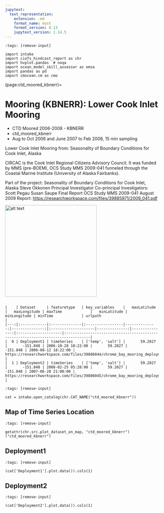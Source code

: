 ```yaml
---
jupytext:
  text_representation:
    extension: .md
    format_name: myst
    format_version: 0.13
    jupytext_version: 1.14.5
---
```


```{code-cell}
:tags: [remove-input]

import intake
import ciofs_hindcast_report as chr
import hvplot.pandas  # noqa
import ocean_model_skill_assessor as omsa
import pandas as pd
import cmocean.cm as cmo
```

(page:ctd_moored_kbnerr)=
# Mooring (KBNERR): Lower Cook Inlet Mooring

* CTD Moored 2006-2008 - KBNERR
* ctd_moored_kbnerr
* Aug to Oct 2006 and June 2007 to Feb 2008, 15 min sampling

Lower Cook Inlet Mooring from: Seasonality of Boundary Conditions for Cook Inlet, Alaska

CIRCAC is the Cook Inlet Regional Citizens Advisory Council. It was funded by MMS (pre-BOEM), OCS Study MMS 2009-041 funneled through the Coastal Marine Institute (University of Alaska Fairbanks).

Part of the project:
Seasonality of Boundary Conditions for Cook Inlet, Alaska
Steve Okkonen Principal Investigator
Co-principal Investigators: Scott Pegau Susan Saupe
Final Report
OCS Study MMS 2009-041
August 2009
Report: https://researchworkspace.com/files/39885971/2009_041.pdf

<img src="https://user-images.githubusercontent.com/3487237/233167915-c0b2b0e1-151e-4cef-a647-e6311345dbf9.jpg" alt="alt text" width="300"/>





```{dropdown} Dataset metadata

|    | Dataset     | featuretype   | key_variables    |   maxLatitude |   maxLongitude | maxTime             |   minLatitude |   minLongitude | minTime             | urlpath                                                                          |
|---:|:------------|:--------------|:-----------------|--------------:|---------------:|:--------------------|--------------:|---------------:|:--------------------|:---------------------------------------------------------------------------------|
|  0 | Deployment1 | timeSeries    | ['temp', 'salt'] |       59.2027 |       -151.848 | 2006-10-28 10:22:00 |       59.2027 |       -151.848 | 2006-08-12 18:22:00 | https://researchworkspace.com/files/39886044/chrome_bay_mooring_deployment_1.txt |
|  1 | Deployment2 | timeSeries    | ['temp', 'salt'] |       59.2027 |       -151.848 | 2008-02-25 05:28:00 |       59.2027 |       -151.848 | 2007-06-20 21:00:00 | https://researchworkspace.com/files/39886045/chrome_bay_mooring_deployment_2.txt |

```



```{code-cell}
:tags: [remove-input]

cat = intake.open_catalog(chr.CAT_NAME("ctd_moored_kbnerr"))
```

## Map of Time Series Location
    

```{code-cell}
:tags: [remove-input]

getattr(chr.src.plot_dataset_on_map, "ctd_moored_kbnerr")("ctd_moored_kbnerr")
```

## Deployment1
        

```{code-cell}
:tags: [remove-input]

(cat['Deployment1'].plot.data()).cols(1)
```

## Deployment2
        

```{code-cell}
:tags: [remove-input]

(cat['Deployment2'].plot.data()).cols(1)
```
